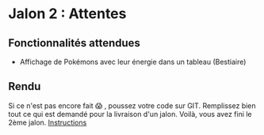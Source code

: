 # Jalon 2 : Attentes

## Fonctionnalités attendues

- Affichage de Pokémons avec leur énergie dans un tableau (Bestiaire)

## Rendu
Si ce n'est pas encore fait :scream: , poussez votre code sur GIT. Remplissez bien tout ce qui est demandé pour la livraison d'un jalon. Voilà, vous avez fini le 2ème jalon.
[Instructions](../infos/eval.md)